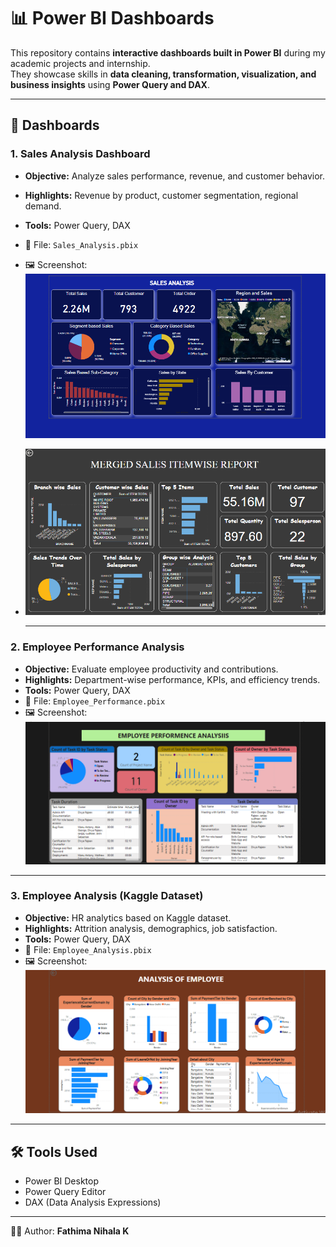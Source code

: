 # 📊 Power BI Dashboards  

This repository contains **interactive dashboards built in Power BI** during my academic projects and internship.  
They showcase skills in **data cleaning, transformation, visualization, and business insights** using **Power Query and DAX**.  

---

## 🔹 Dashboards  

### 1. Sales Analysis Dashboard  
- **Objective:** Analyze sales performance, revenue, and customer behavior.  
- **Highlights:** Revenue by product, customer segmentation, regional demand.  
- **Tools:** Power Query, DAX  
- 📂 File: `Sales_Analysis.pbix`  
- 🖼️ Screenshot: ![Sales Analysis](https://github.com/fathimanihalak/PowerBI-Dashboards/blob/main/Screenshot%20(4).png)

- ![Sales Analysis](https://github.com/fathimanihalak/PowerBI-Dashboards/blob/main/2025-01-30%20(64).png)

  ---

### 2. Employee Performance Analysis  
- **Objective:** Evaluate employee productivity and contributions.  
- **Highlights:** Department-wise performance, KPIs, and efficiency trends.  
- **Tools:** Power Query, DAX  
- 📂 File: `Employee_Performance.pbix`  
- 🖼️ Screenshot: ![Employee Performance](https://github.com/fathimanihalak/PowerBI-Dashboards/blob/main/2025-01-30%20(30).png)  

---

### 3. Employee Analysis (Kaggle Dataset)  
- **Objective:** HR analytics based on Kaggle dataset.  
- **Highlights:** Attrition analysis, demographics, job satisfaction.  
- **Tools:** Power Query, DAX  
- 📂 File: `Employee_Analysis.pbix`  
- 🖼️ Screenshot: ![Employee Analysis](https://github.com/fathimanihalak/PowerBI-Dashboards/blob/main/2025-01-30%20(62).png)  

---

## 🛠️ Tools Used  
- Power BI Desktop  
- Power Query Editor  
- DAX (Data Analysis Expressions)  

---

👩‍💻 Author: **Fathima Nihala K**  
